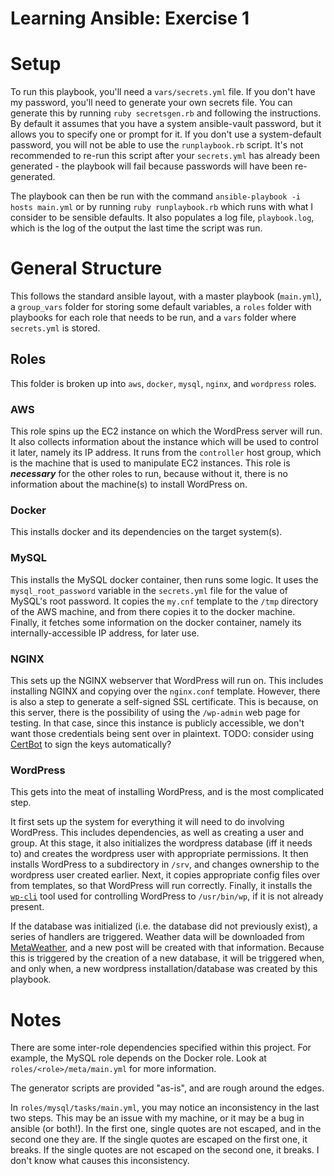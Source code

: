 # Learning Ansible: Exercise 1

# Setup

To run this playbook, you'll need a `vars/secrets.yml` file. If you don't have
my password, you'll need to generate your own secrets file. You can generate
this by running `ruby secretsgen.rb` and following the instructions. By default
it assumes that you have a system ansible-vault password, but it allows you to
specify one or prompt for it. If you don't use a system-default password, you
will not be able to use the `runplaybook.rb` script. It's not recommended to
re-run this script after your `secrets.yml` has already been generated - the
playbook will fail because passwords will have been re-generated.

The playbook can then be run with the command
`ansible-playbook -i hosts main.yml` or by running `ruby runplaybook.rb` which
runs with what I consider to be sensible defaults. It also populates a log file,
`playbook.log`, which is the log of the output the last time the script was run.

# General Structure

This follows the standard ansible layout, with a master playbook (`main.yml`),
a `group_vars` folder for storing some default variables, a `roles` folder with
playbooks for each role that needs to be run, and a `vars` folder where
`secrets.yml` is stored.

## Roles

This folder is broken up into `aws`, `docker`, `mysql`, `nginx`, and `wordpress`
roles.

### AWS

This role spins up the EC2 instance on which the WordPress server will run. It
also collects information about the instance which will be used to control it
later, namely its IP address. It runs from the `controller` host group, which
is the machine that is used to manipulate EC2 instances. This role is
**_necessary_** for the other roles to run, because without it, there is no
information about the machine(s) to install WordPress on.

### Docker

This installs docker and its dependencies on the target system(s).

### MySQL

This installs the MySQL docker container, then runs some logic. It uses the
`mysql_root_password` variable in the `secrets.yml` file for the value of
MySQL's root password. It copies the `my.cnf` template to the `/tmp` directory
of the AWS machine, and from there copies it to the docker machine. Finally, it
fetches some information on the docker container, namely its
internally-accessible IP address, for later use.

### NGINX

This sets up the NGINX webserver that WordPress will run on. This includes
installing NGINX and copying over the `nginx.conf` template. However, there is
also a step to generate a self-signed SSL certificate. This is because, on this
server, there is the possibility of using the `/wp-admin` web page for
testing. In that case, since this instance is publicly accessible, we don't want
those credentials being sent over in plaintext. TODO: consider using
[CertBot](https://certbot.eff.org) to sign the keys automatically?

### WordPress

This gets into the meat of installing WordPress, and is the most complicated
step.

It first sets up the system for everything it will need to do involving
WordPress. This includes dependencies, as well as creating a user and group. At
this stage, it also initializes the wordpress database (iff it needs to) and
creates the wordpress user with appropriate permissions. It then installs
WordPress to a subdirectory in `/srv`, and changes ownership to the wordpress
user created earlier. Next, it copies appropriate config files over from
templates, so that WordPress will run correctly. Finally, it installs the
[`wp-cli`](http://wp-cli.org) tool used for controlling WordPress to
`/usr/bin/wp`, if it is not already present.

If the database was initialized (i.e. the database did not previously exist),
a series of handlers are triggered. Weather data will be downloaded from
[MetaWeather](https://www.metaweather.com), and a new post will be created with
that information. Because this is triggered by the creation of a new database,
it will be triggered when, and only when, a new wordpress installation/database
was created by this playbook.

# Notes

There are some inter-role dependencies specified within this project. For
example, the MySQL role depends on the Docker role. Look at
`roles/<role>/meta/main.yml` for more information.

The generator scripts are provided "as-is", and are rough around the edges.

In `roles/mysql/tasks/main.yml`, you may notice an inconsistency in the last
two steps. This may be an issue with my machine, or it may be a bug in ansible
(or both!). In the first one, single quotes are not escaped, and in the second
one they are. If the single quotes are escaped on the first one, it breaks. If
the single quotes are not escaped on the second one, it breaks. I don't know
what causes this inconsistency.

